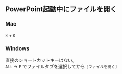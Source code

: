 ## PowerPoint起動中にファイルを開く
### Mac
```⌘``` + ```O```

### Windows
直接のショートカットキーはない。  
```Alt``` → ```F``` でファイルタブを選択してから
```[ファイルを開く]```
